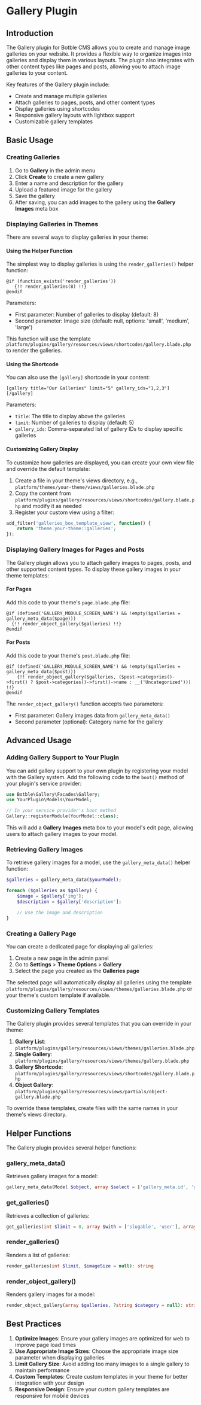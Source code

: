 # Gallery Plugin

## Introduction

The Gallery plugin for Botble CMS allows you to create and manage image galleries on your website. It provides a flexible way to organize images into galleries and display them in various layouts. The plugin also integrates with other content types like pages and posts, allowing you to attach image galleries to your content.

Key features of the Gallery plugin include:

- Create and manage multiple galleries
- Attach galleries to pages, posts, and other content types
- Display galleries using shortcodes
- Responsive gallery layouts with lightbox support
- Customizable gallery templates

## Basic Usage

### Creating Galleries

1. Go to **Gallery** in the admin menu
2. Click **Create** to create a new gallery
3. Enter a name and description for the gallery
4. Upload a featured image for the gallery
5. Save the gallery
6. After saving, you can add images to the gallery using the **Gallery Images** meta box

### Displaying Galleries in Themes

There are several ways to display galleries in your theme:

#### Using the Helper Function

The simplest way to display galleries is using the `render_galleries()` helper function:

```blade
@if (function_exists('render_galleries'))
   {!! render_galleries(8) !!}
@endif
```

Parameters:
- First parameter: Number of galleries to display (default: 8)
- Second parameter: Image size (default: null, options: 'small', 'medium', 'large')

This function will use the template `platform/plugins/gallery/resources/views/shortcodes/gallery.blade.php` to render the galleries.

#### Using the Shortcode

You can also use the `[gallery]` shortcode in your content:

```
[gallery title="Our Galleries" limit="5" gallery_ids="1,2,3"][/gallery]
```

Parameters:
- `title`: The title to display above the galleries
- `limit`: Number of galleries to display (default: 5)
- `gallery_ids`: Comma-separated list of gallery IDs to display specific galleries

#### Customizing Gallery Display

To customize how galleries are displayed, you can create your own view file and override the default template:

1. Create a file in your theme's views directory, e.g., `platform/themes/your-theme/views/galleries.blade.php`
2. Copy the content from `platform/plugins/gallery/resources/views/shortcodes/gallery.blade.php` and modify it as needed
3. Register your custom view using a filter:

```php
add_filter('galleries_box_template_view', function() {
    return 'theme.your-theme::galleries';
});
```

### Displaying Gallery Images for Pages and Posts

The Gallery plugin allows you to attach gallery images to pages, posts, and other supported content types. To display these gallery images in your theme templates:

#### For Pages

Add this code to your theme's `page.blade.php` file:

```blade
@if (defined('GALLERY_MODULE_SCREEN_NAME') && !empty($galleries = gallery_meta_data($page)))
  {!! render_object_gallery($galleries) !!}
@endif
```

#### For Posts

Add this code to your theme's `post.blade.php` file:

```blade
@if (defined('GALLERY_MODULE_SCREEN_NAME') && !empty($galleries = gallery_meta_data($post)))
    {!! render_object_gallery($galleries, ($post->categories()->first() ? $post->categories()->first()->name : __('Uncategorized'))) !!}
@endif
```

The `render_object_gallery()` function accepts two parameters:
- First parameter: Gallery images data from `gallery_meta_data()`
- Second parameter (optional): Category name for the gallery

## Advanced Usage

### Adding Gallery Support to Your Plugin

You can add gallery support to your own plugin by registering your model with the Gallery system. Add the following code to the `boot()` method of your plugin's service provider:

```php
use Botble\Gallery\Facades\Gallery;
use YourPlugin\Models\YourModel;

// In your service provider's boot method
Gallery::registerModule(YourModel::class);
```

This will add a **Gallery Images** meta box to your model's edit page, allowing users to attach gallery images to your model.

### Retrieving Gallery Images

To retrieve gallery images for a model, use the `gallery_meta_data()` helper function:

```php
$galleries = gallery_meta_data($yourModel);

foreach ($galleries as $gallery) {
    $image = $gallery['img'];
    $description = $gallery['description'];

    // Use the image and description
}
```

### Creating a Gallery Page

You can create a dedicated page for displaying all galleries:

1. Create a new page in the admin panel
2. Go to **Settings** > **Theme Options** > **Gallery**
3. Select the page you created as the **Galleries page**

The selected page will automatically display all galleries using the template `platform/plugins/gallery/resources/views/themes/galleries.blade.php` or your theme's custom template if available.

### Customizing Gallery Templates

The Gallery plugin provides several templates that you can override in your theme:

1. **Gallery List**: `platform/plugins/gallery/resources/views/themes/galleries.blade.php`
2. **Single Gallery**: `platform/plugins/gallery/resources/views/themes/gallery.blade.php`
3. **Gallery Shortcode**: `platform/plugins/gallery/resources/views/shortcodes/gallery.blade.php`
4. **Object Gallery**: `platform/plugins/gallery/resources/views/partials/object-gallery.blade.php`

To override these templates, create files with the same names in your theme's views directory.

## Helper Functions

The Gallery plugin provides several helper functions:

### gallery_meta_data()

Retrieves gallery images for a model:

```php
gallery_meta_data(Model $object, array $select = ['gallery_meta.id', 'gallery_meta.images']): array
```

### get_galleries()

Retrieves a collection of galleries:

```php
get_galleries(int $limit = 8, array $with = ['slugable', 'user'], array $condition = []): Collection
```

### render_galleries()

Renders a list of galleries:

```php
render_galleries(int $limit, $imageSize = null): string
```

### render_object_gallery()

Renders gallery images for a model:

```php
render_object_gallery(array $galleries, ?string $category = null): string
```

## Best Practices

1. **Optimize Images**: Ensure your gallery images are optimized for web to improve page load times
2. **Use Appropriate Image Sizes**: Choose the appropriate image size parameter when displaying galleries
3. **Limit Gallery Size**: Avoid adding too many images to a single gallery to maintain performance
4. **Custom Templates**: Create custom templates in your theme for better integration with your design
5. **Responsive Design**: Ensure your custom gallery templates are responsive for mobile devices
